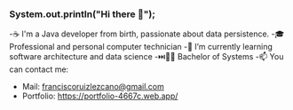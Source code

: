 ### System.out.println("Hi there 👋");

-☕ I'm a Java developer from birth, passionate about data persistence.
-🎓 Professional and personal computer technician
-🌱 I’m currently learning software architecture and data science
-⏭️🧑‍🎓 Bachelor of Systems
-📫 You can contact me: 
- Mail: franciscoruizlezcano@gmail.com
- Portfolio: https://portfolio-4667c.web.app/

